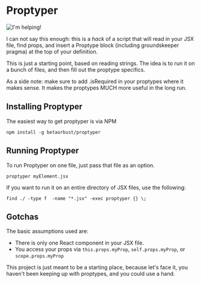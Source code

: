 Proptyper
=========

![I'm helping!](http://i.imgur.com/2jDRS0D.gif?1)

I can not say this enough: this is a *hack* of a script that will read in your JSX file, find props, and insert a 
Proptype block (including groundskeeper pragma) at the top of your definition.

This is just a starting point, based on reading strings. The idea is to run it on a bunch of files, and then fill
out the proptype specifics.
 
As a side note: make sure to add .isRequired in your proptypes where it makes sense. It makes the proptypes MUCH more useful in the long run.

Installing Proptyper
--------------------

The easiest way to get proptyper is via NPM

```
npm install -g betaorbust/proptyper
```

Running Proptyper
-----------------

To run Proptyper on one file, just pass that file as an option.

```
proptyper myElement.jsx
```

If you want to run it on an entire directory of JSX files, use the following:

```
find ./ -type f  -name "*.jsx" -exec proptyper {} \;
```


Gotchas
-------

The basic assumptions used are:

- There is only one React component in your JSX file.
- You access your props via `this.props.myProp`, `self.props.myProp`, or `scope.props.myProp`

This project is just meant to be a starting place, because let's face it, you haven't been keeping up with proptypes, and you could use a hand.